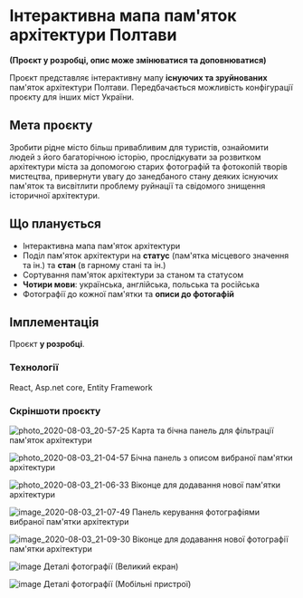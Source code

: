 # Інтерактивна мапа пам'яток архітектури Полтави
**(Проєкт у розробці, опис може змінюватися та доповнюватися)**

Проєкт представляє інтерактивну мапу **існуючих та зруйнованих** пам'яток архітектури Полтави. Передбачається можливість конфігурації проєкту для інших міст України.

## Мета проєкту

Зробити рідне місто більш привабливим для туристів, ознайомити людей з його багаторічною історію, прослідкувати за розвитком архітектури міста за допомогою старих фотографій та фотокопій творів мистецтва, привернути увагу до занедбаного стану деяких існуючих пам'яток та висвітлити проблему руйнації та свідомого знищення історичної архітектури.    

##  Що планується

 - Інтерактивна мапа пам'яток архітектури
 - Поділ пам'яток архітектури на **статус** (пам'ятка місцевого значення та ін.) та **стан** (в гарному стані та ін.)
 - Сортування пам'яток архітектури за станом та статусом
 - **Чотири мови**: українська, англійська, польська та російська
 - Фотографії до кожної пам'ятки та **описи до фотогафій**

## Імплементація
Проєкт **у розробці**.
### Teхнології
React, Asp.net core, Entity Framework
### Скріншоти проєкту
![photo_2020-08-03_20-57-25](https://user-images.githubusercontent.com/37479968/89217692-e4639e80-d5cc-11ea-97eb-8f92bb6a892c.jpg)
Карта та бічна панель для фільтрації пам'яток архітектури

![photo_2020-08-03_21-04-57](https://user-images.githubusercontent.com/37479968/89217794-0ceb9880-d5cd-11ea-8a29-f66cd859bcab.jpg)
Бічна панель з описом вибраної пам'ятки архітектури

![photo_2020-08-03_21-06-33](https://user-images.githubusercontent.com/37479968/89217891-43c1ae80-d5cd-11ea-8020-1dfb493b40a8.jpg)
Віконце для додавання нової пам'ятки архітектури

![image_2020-08-03_21-07-49](https://user-images.githubusercontent.com/37479968/89217971-77043d80-d5cd-11ea-9f24-fa83e1e05708.png)
Панель керування фотографіями вибраної пам'ятки архітектури

![image_2020-08-03_21-09-30](https://user-images.githubusercontent.com/37479968/89218116-c2b6e700-d5cd-11ea-97b1-9fe410ed301f.png)
Віконце для додавання нової фотографії пам'ятки архітектури

![image](https://user-images.githubusercontent.com/37479968/91191202-c6cdb480-e6f4-11ea-81d9-72d9de6bf0db.png)
Деталі фотографії (Великий екран)

![image](https://user-images.githubusercontent.com/37479968/91191322-ecf35480-e6f4-11ea-8d2c-1a4ca39b784a.png)
Деталі фотографії (Мобільні пристрої)
